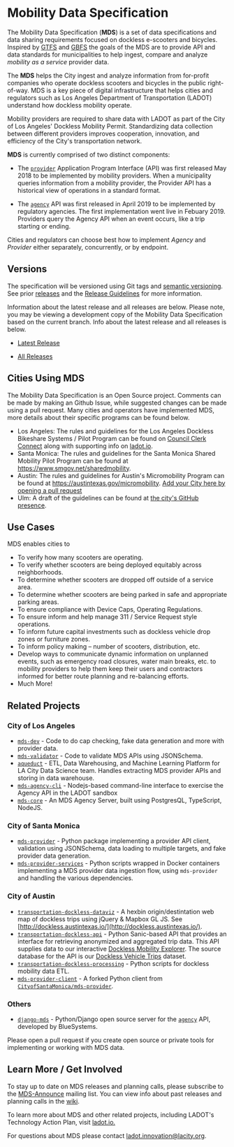 # Mobility Data Specification

The Mobility Data Specification (**MDS**) is a set of data specifications and data sharing requirements focused on dockless e-scooters and bicycles. Inspired by [GTFS](https://developers.google.com/transit/gtfs/reference/) and [GBFS](https://github.com/NABSA/gbfs) the goals of the MDS are to provide API and data standards for municipalities to help ingest, compare and analyze *mobility as a service* provider data. 

The **MDS** helps the City ingest and analyze information from for-profit companies who operate dockless scooters and bicycles in the public right-of-way. MDS is a key piece of digital infrastructure that helps cities and regulators such as Los Angeles Department of Transportation (LADOT) understand how dockless mobility operate.

Mobility providers are required to share data with LADOT as part of the City of Los Angeles' Dockless Mobility Permit. Standardizing data collection between different providers improves cooperation, innovation, and efficiency of the City's transportation network.

**MDS** is currently comprised of two distinct components:

* The [`provider`][provider] Application Program Interface (API) was first released May 2018 to be implemented by mobility providers. When a municipality queries information from a mobility provider, the Provider API has a historical view of operations in a standard format.

* The [`agency`][agency] API was first released in April 2019 to be implemented by regulatory agencies. The first implementation went live in Febuary 2019. Providers query the Agency API when an event occurs, like a trip starting or ending.

Cities and regulators can choose best how to implement *Agency* and *Provider* either separately, concurrently, or by endpoint.

## Versions

The specification will be versioned using Git tags and [semantic versioning](https://semver.org/). See prior [releases](https://github.com/CityOfLosAngeles/mobility-data-specification/releases) and the [Release Guidelines](ReleaseGuidelines.md) for more information.

Information about the latest release and all releases are below. Please note, you may be viewing a development copy of the Mobility Data Specification based on the current branch. Info about the latest release and all releases is below.

* [Latest Release](https://github.com/CityOfLosAngeles/mobility-data-specification/tree/master)

* [All Releases](https://github.com/CityOfLosAngeles/mobility-data-specification/releases)

## Cities Using MDS 

The Mobility Data Specification is an Open Source project. Comments can be made by making an Github Issue, while suggested changes can be made using a pull request. Many cities and operators have implemented MDS, more details about their specific programs can be found below. 

* Los Angeles: The rules and guidelines for the Los Angeles Dockless Bikeshare Systems / Pilot Program can be found on [Council Clerk Connect](https://cityclerk.lacity.org/lacityclerkconnect/index.cfm?fa=ccfi.viewrecord&cfnumber=17-1125) along with supporting info on [ladot.io](https://ladot.io/programs/dockless/).
* Santa Monica: The rules and guidelines for the Santa Monica Shared Mobility Pilot Program can be found at https://www.smgov.net/sharedmobility.
* Austin: The rules and guidelines for Austin's Micromobility Program can be found at https://austintexas.gov/micromobility.
[Add your City here by opening a pull request](https://github.com/CityofLosAngeles/mobility-data-specification/compare)
* Ulm: A draft of the guidelines can be found at [the city's GitHub presence](https://github.com/stadtulm/mds-zonen).

## Use Cases
MDS enables cities to 

- To verify how many scooters are operating.
- To verify whether scooters are being deployed equitably across neighborhoods. 
- To determine whether scooters are dropped off outside of a service area. 
- To determine whether scooters are being parked in safe and appropriate parking areas.
- To ensure compliance with Device Caps, Operating Regulations. 
- To ensure inform and help manage 311 / Service Request style operations. 
- To inform future capital investments such as dockless vehicle drop zones or furniture zones.
- To inform policy making – number of scooters, distribution, etc.
- Develop ways to communicate dynamic information on unplanned events, such as emergency road closures, water main breaks, etc. to mobility providers to help them keep their users and contractors informed for better route planning and re-balancing efforts.
- Much More! 

## Related Projects

### City of Los Angeles
* [`mds-dev`](https://github.com/cityoflosangeles/mds-dev) - Code to do cap checking, fake data generation and more with provider data. 
* [`mds-validator`](https://github.com/cityoflosangeles/mds-validator) - Code to validate MDS APIs using JSONSchema. 
* [`aqueduct`](https://github.com/cityoflosangeles/aqueduct) - ETL, Data Warehousing, and Machine Learning Platform for LA City Data Science team. Handles extracting MDS provider APIs and storing in data warehouse. 
* [`mds-agency-cli`](https://github.com/cityoflosangeles/mds-agency-cli) - Nodejs-based command-line interface to exercise the Agency API in the LADOT sandbox
* [`mds-core`](https://github.com/CityOfLosAngeles/mds-core) - An MDS Agency Server, built using PostgresQL, TypeScript, NodeJS.

### City of Santa Monica
* [`mds-provider`](https://github.com/cityofsantamonica/mds-provider) - Python package implementing a provider API client, validation using JSONSchema, data loading to multiple targets, and fake provider data generation.
* [`mds-provider-services`](https://github.com/cityofsantamonica/mds-provider-services) - Python scripts wrapped in Docker containers implementing a MDS provider data ingestion flow, using `mds-provider` and handling the various dependencies.

### City of Austin
* [`transportation-dockless-dataviz`](https://github.com/cityofaustin/transportation-dockless-dataviz) - A hexbin origin/destintation web map of dockless trips using jQuery & Mapbox GL JS. See [http://dockless.austintexas.io/](http://dockless.austintexas.io/).
* [`transportation-dockless-api`](https://github.com/cityofaustin/transportation-dockless-api) - Python Sanic-based API that provides an interface for retrieving anonymized and aggregated trip data. This API supplies data to our interactive [Dockless Mobility Explorer](https://dockless.austintexas.io). The source database for the API is our [Dockless Vehicle Trips](https://data.austintexas.gov/Transportation-and-Mobility/Dockless-Vehicle-Trips/7d8e-dm7r) dataset.
* [`transportation-dockless-processing`](https://github.com/cityofaustin/transportation-dockless-processing) - Python scripts for dockless mobility data ETL.
* [`mds-provider-client`](https://github.com/cityofaustin/mds-provider-client) - A forked Python client from [`CityofSantaMonica/mds-provider`](https://github.com/cityofsantamonica/mds-provider).

### Others

* [`django-mds`](https://github.com/polyconseil/django-mds) - Python/Django open source server for the [`agency`][agency] API, developed by BlueSystems.

Please open a pull request if you create open source or private tools for implementing or working with MDS data. 

[agency]: /agency/README.md
[provider]: /provider/README.md

## Learn More / Get Involved 

To stay up to date on MDS releases and planning calls, please subscribe to the [MDS-Announce](https://groups.google.com/forum/#!forum/mds-announce) mailing list. You can view info about past releases and planning calls in the [wiki](https://github.com/CityOfLosAngeles/mobility-data-specification/wiki). 

To learn more about MDS and other related projects, including LADOT's Technology Action Plan, visit [ladot.io.](https://ladot.io/)

For questions about MDS please contact [ladot.innovation@lacity.org](mailto:ladot.innovation@lacity.org).
